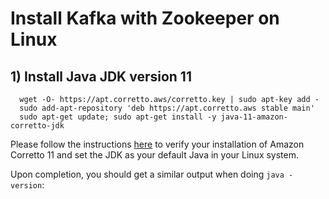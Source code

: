 # Install Kafka with Zookeeper on Linux
## 1) Install Java JDK version 11

      wget -O- https://apt.corretto.aws/corretto.key | sudo apt-key add - 
      sudo add-apt-repository 'deb https://apt.corretto.aws stable main'
      sudo apt-get update; sudo apt-get install -y java-11-amazon-corretto-jdk

Please follow the instructions  [here](https://docs.aws.amazon.com/corretto/latest/corretto-11-ug/generic-linux-install.html)  to verify your installation of Amazon Corretto 11 and set the JDK as your default Java in your Linux system.

Upon completion, you should get a similar output when doing  `java -version`:
